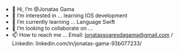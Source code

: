 - 👋 Hi, I’m @Jonatas Gama 
- 👀 I’m interested in ... learning IOS development 
- 🌱 I’m currently learning ... Language Swift
- 💞️ I’m looking to collaborate on ...
- 📫 How to reach me ... Email: jonatassoaresdagama@gmail.com / Linkedin: linkedin.com/in/jonatas-gama-93b077233/

<!---
JSGstorm/JSGstorm is a ✨ special ✨ repository because its `README.md` (this file) appears on your GitHub profile.
You can click the Preview link to take a look at your changes.
--->
